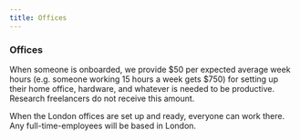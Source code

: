 ```yaml
---
title: Offices
---
```


<!-- Yay, no errors, warnings, or alerts! -->

### Offices

When someone is onboarded, we provide $50 per expected average week hours (e.g. someone working 15 hours a week gets $750) for setting up their home office, hardware, and whatever is needed to be productive. Research freelancers do not receive this amount.

When the London offices are set up and ready, everyone can work there. Any full-time-employees will be based in London.
